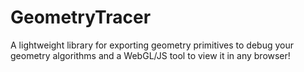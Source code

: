 # GeometryTracer
A lightweight library for exporting geometry primitives to debug your geometry algorithms and a WebGL/JS tool to view it in any browser!
